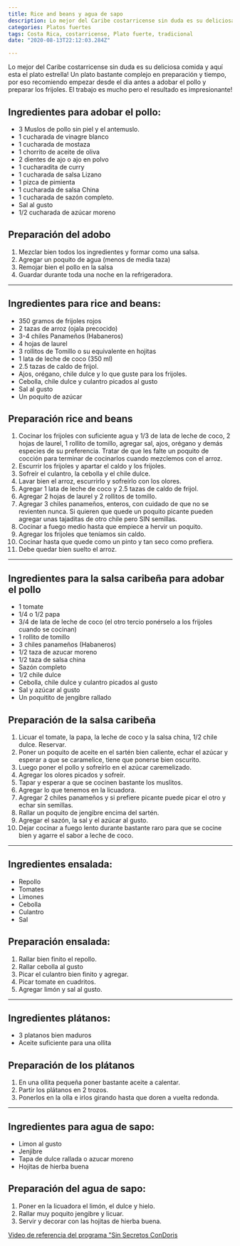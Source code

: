 ```yaml
---
title: Rice and beans y agua de sapo
description: Lo mejor del Caribe costarricense sin duda es su deliciosa comida y aquí esta el plato estrella!
categories: Platos fuertes
tags: Costa Rica, costarricense, Plato fuerte, tradicional
date: "2020-08-13T22:12:03.284Z"

---
```

Lo mejor del Caribe costarricense sin duda es su deliciosa comida y aquí esta el plato estrella! Un plato bastante complejo en preparación y tiempo, por eso recomiendo empezar desde el dia antes a adobar el pollo y preparar los frijoles. El trabajo es mucho pero el resultado es impresionante!

## Ingredientes para adobar el pollo:

- 3 Muslos de pollo sin piel y el antemuslo.
- 1 cucharada de vinagre blanco
- 1 cucharada de mostaza
- 1 chorrito de aceite de oliva
- 2 dientes de ajo o ajo en polvo
- 1 cucharadita de curry
- 1 cucharada de salsa Lizano
- 1 pizca de pimienta
- 1 cucharada de salsa China
- 1 cucharada de sazón completo.
- Sal al gusto
- 1/2 cucharada de azúcar moreno

## Preparación del adobo

1. Mezclar bien todos los ingredientes y formar como una salsa.
2. Agregar un poquito de agua (menos de media taza)
3. Remojar bien el pollo en la salsa
4. Guardar durante toda una noche en la refrigeradora.

---

## Ingredientes para rice and beans:

- 350 gramos de frijoles rojos
- 2 tazas de arroz (ojala precocido)
- 3-4 chiles Panameños  (Habaneros)
- 4 hojas de laurel
- 3 rollitos de Tomillo o su equivalente en hojitas
- 1 lata de leche de coco (350 ml)
- 2.5 tazas de caldo de frijol.
- Ajos, orégano, chile dulce y lo que guste para los frijoles.
- Cebolla, chile dulce y culantro picados al gusto
- Sal al gusto
- Un poquito de azúcar

## Preparación rice and beans

1. Cocinar los frijoles con suficiente agua y 1/3 de lata de leche de coco, 2 hojas de laurel, 1 rollito de tomillo, agregar sal,  ajos, orégano y demás especies de su preferencia. Tratar de que les falte un poquito de cocción para terminar de cocinarlos cuando mezclemos con el arroz.
2. Escurrir los frijoles y apartar el caldo y los frijoles.
3. Sofreír el culantro, la cebolla y el chile dulce.
4. Lavar bien el arroz, escurrirlo y sofreírlo con los olores.
5. Agregar 1 lata de leche de coco y 2.5 tazas de caldo de frijol.
6. Agregar 2 hojas de laurel y 2 rollitos de tomillo.
7. Agregar 3 chiles panameños, enteros, con cuidado de que no se revienten nunca. Si quieren que quede un poquito picante pueden agregar unas tajaditas de otro chile pero SIN semillas.
8. Cocinar a fuego medio hasta que empiece a hervir un poquito. 
9. Agregar los frijoles que teníamos sin caldo.
10. Cocinar hasta que quede como un pinto y tan seco como prefiera.
11. Debe quedar bien suelto el arroz. 

---

## Ingredientes para la salsa caribeña para adobar el pollo

- 1 tomate
- 1/4 o 1/2  papa
- 3/4 de lata de leche de coco (el otro tercio ponérselo a los frijoles cuando se cocinan)
- 1 rollito de tomillo
- 3 chiles panameños (Habaneros)
- 1/2 taza de azucar moreno
- 1/2 taza de salsa china
- Sazón completo
- 1/2 chile dulce
- Cebolla, chile dulce y culantro picados al gusto
- Sal y azúcar al gusto
- Un poquitito de jengibre rallado

## Preparación de la salsa caribeña

1. Licuar el tomate, la papa, la leche de coco y la salsa china, 1/2 chile dulce. Reservar.
2. Poner un poquito de aceite en el sartén bien caliente, echar el azúcar y esperar a que se caramelice, tiene que ponerse bien oscurito.
3. Luego poner el pollo y sofreírlo en el azúcar caremelizado. 
4. Agregar los olores picados y sofreír.
5. Tapar y esperar a que se cocinen bastante los muslitos.
6. Agregar lo que tenemos en la licuadora.
7. Agregar 2 chiles panameños y si prefiere picante puede picar el otro y echar sin semillas.
8. Rallar un poquito de jengibre encima del sartén.
9. Agregar el sazón, la sal y el azúcar al gusto. 
10. Dejar cocinar a fuego lento durante bastante raro para que se cocine bien y agarre el sabor a leche de coco.

---

## Ingredientes ensalada:

- Repollo
- Tomates
- Limones
- Cebolla
- Culantro
- Sal

## Preparación ensalada:

1. Rallar bien finito el repollo.
2. Rallar cebolla al gusto
3. Picar el culantro bien finito y agregar.
4. Picar tomate en cuadritos.
5. Agregar limón y sal al gusto.

---

## Ingredientes plátanos:

- 3 platanos bien maduros
- Aceite suficiente para una ollita

## Preparación de los plátanos

1. En una ollita pequeña poner bastante aceite a calentar.
2. Partir los plátanos en 2 trozos.
3. Ponerlos en la olla e irlos girando hasta que doren a vuelta redonda.

---

## Ingredientes para agua de sapo:

- Limon al gusto
- Jenjibre
- Tapa de dulce rallada o azucar moreno
- Hojitas de hierba buena

## Preparación del agua de sapo:

1. Poner en la licuadora el limón, el dulce y hielo.
2. Rallar muy poquito jengibre y licuar.
3. Servir y decorar con las hojitas de hierba buena.


[Video de referencia del programa "Sin Secretos ConDoris](https://www.youtube.com/watch?v=xY7lAfxL1sU)